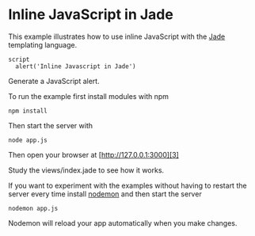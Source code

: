 # Inline JavaScript in Jade

This example illustrates how to use inline JavaScript with the [Jade][1] templating language.

    script
      alert('Inline Javascript in Jade')

Generate a JavaScript alert.

To run the example first install modules with npm

    npm install

Then start the server with

    node app.js

Then open your browser at [http://127.0.0.1:3000][3]

Study the views/index.jade to see how it works. 

If you want to experiment with the examples without having to restart the server every time install [nodemon][2] and then start the server

    nodemon app.js

Nodemon will reload your app automatically when you make changes. 

[1]: https://github.com/visionmedia/jade
[2]: https://github.com/remy/nodemon
[3]: http://127.0.0.1:3000
